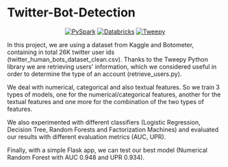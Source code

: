 # Twitter-Bot-Detection

<p align="center">
    <a href="https://spark.apache.org/docs/latest/api/python/"><img alt="PySpark" src="https://img.shields.io/badge/-pyspark-important?logo=apachespark"></a>
    <a href="https://community.cloud.databricks.com/"><img alt="Databricks" src="https://img.shields.io/badge/-Databricks-yellow?logo=Databricks"></a>
    <a href="https://www.tweepy.org/"><img alt="Tweepy" src="https://img.shields.io/badge/-Tweepy-lightgrey?logo=twitter"></a>
</p>

In this project, we are using a dataset from Kaggle and Botometer, containing in total 26K twitter user ids (twitter_human_bots_dataset_clean.csv). Thanks to the Tweepy Python library we are retrieving users' information, which we considered useful in order to determine the type of an account (retrieve_users.py).

We deal with numerical, categorical and also textual features. So we train 3 types of models, one for the numerical/categorical features, another for the textual features and one more for the combination of the two types of features. 

We also experimented with different classifiers (Logistic Regression, Decision Tree, Random Forests and Factorization Machines) and evaluated our results with different evaluation metrics (AUC, UPR).

Finally, with a simple Flask app, we can test our best model (Numerical Random Forest with AUC 0.948 and UPR 0.934).
